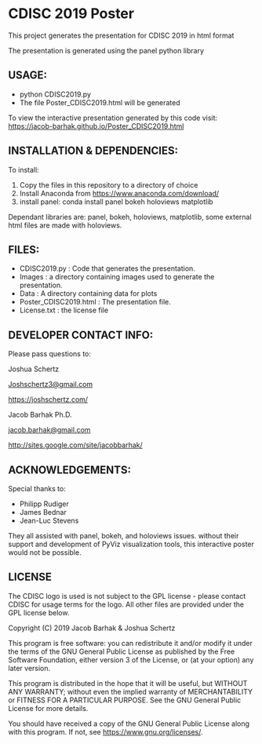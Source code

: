 CDISC 2019 Poster
==============================

This project generates the presentation for CDISC 2019 in html format

The presentation is generated using the panel python library

USAGE:
------
* python CDISC2019.py
* The file Poster_CDISC2019.html will be generated

To view the interactive presentation generated by this code visit:
https://jacob-barhak.github.io/Poster_CDISC2019.html


INSTALLATION & DEPENDENCIES:
----------------------------
To install:
1. Copy the files in this repository to a directory of choice 
2. Install Anaconda from https://www.anaconda.com/download/
3. install panel: conda install panel bokeh holoviews matplotlib

Dependant libraries are: panel, bokeh, holoviews, matplotlib, some external html files are made with holoviews.



FILES:
------
* CDISC2019.py : Code that generates the presentation.
* Images : a directory containing images used to generate the presentation.
* Data : A directory containing data for plots
* Poster_CDISC2019.html : The presentation file.
* License.txt : the license file


DEVELOPER CONTACT INFO:
-----------------------

Please pass questions to:

Joshua Schertz

Joshschertz3@gmail.com 

https://joshschertz.com/


Jacob Barhak Ph.D.

jacob.barhak@gmail.com

http://sites.google.com/site/jacobbarhak/





ACKNOWLEDGEMENTS:
-----------------
Special thanks to:
* Philipp Rudiger
* James Bednar
* Jean-Luc Stevens 

They all assisted with panel, bokeh, and holoviews issues.
without their support and development of PyViz visualization tools, this interactive poster would not be possible.


LICENSE
-------
The CDISC logo is used is not subject to the GPL license - please contact CDISC for usage terms for the logo. All other files are provided under the GPL license below.

Copyright (C) 2019 Jacob Barhak & Joshua Schertz


This program is free software: you can redistribute it and/or modify
it under the terms of the GNU General Public License as published by
the Free Software Foundation, either version 3 of the License, or
(at your option) any later version.

This program is distributed in the hope that it will be useful,
but WITHOUT ANY WARRANTY; without even the implied warranty of
MERCHANTABILITY or FITNESS FOR A PARTICULAR PURPOSE.  See the
GNU General Public License for more details.

You should have received a copy of the GNU General Public License
along with this program.  If not, see <https://www.gnu.org/licenses/>.